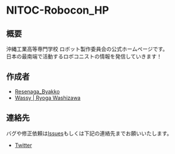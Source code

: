 # NITOC-Robocon_HP

## 概要
沖縄工業高等専門学校 ロボット製作委員会の公式ホームページです。  
日本の最南端で活動するロボコニストの情報を発信していきます！

## 作成者
- [Resenaga_Byakko](https://github.com/ByakkoMatsumiya)
- [Wassy | Ryoga Washizawa](https://github.com/wassy310)

## 連絡先
バグや修正依頼は[Issues](https://github.com/NITOkC-Robocon/NITOC-Robocon_HP/issues)もしくは下記の連絡先までお願いいたします。
- [Twitter](https://twitter.com/Robocon_NITOk)